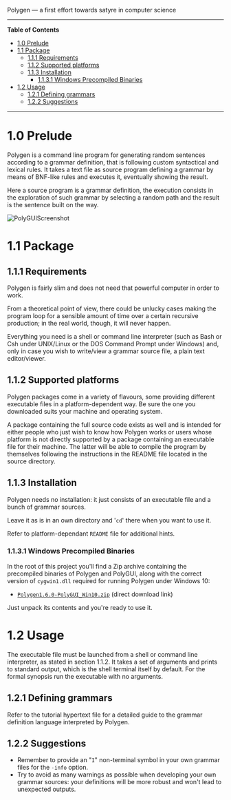 
Polygen — a first effort towards satyre in computer science



-----

**Table of Contents**

<!-- MarkdownTOC autolink="true" bracket="round" autoanchor="false" lowercase="true" lowercase_only_ascii="true" uri_encoding="true" depth="3" -->

- [1.0 Prelude](#10-prelude)
- [1.1 Package](#11-package)
    - [1.1.1 Requirements](#111-requirements)
    - [1.1.2 Supported platforms](#112-supported-platforms)
    - [1.1.3 Installation](#113-installation)
        - [1.1.3.1 Windows Precompiled Binaries](#1131-windows-precompiled-binaries)
- [1.2 Usage](#12-usage)
    - [1.2.1 Defining grammars](#121-defining-grammars)
    - [1.2.2 Suggestions](#122-suggestions)

<!-- /MarkdownTOC -->

-----


# 1.0 Prelude

Polygen is a command line program for generating random sentences according to a grammar definition, that is following custom syntactical and lexical rules. It takes a text file as source program defining a grammar by means of BNF-like rules and executes it, eventually showing the result.

Here a source program is a grammar definition, the execution consists in the exploration of such grammar by selecting a random path and the result is the sentence built on the way.

![PolyGUIScreenshot][PolyGUI screenshot]

# 1.1 Package

## 1.1.1 Requirements

Polygen is fairly slim and does not need that powerful computer in order to work.

From a theoretical point of view, there could be unlucky cases making the program loop for a sensible amount of time over a certain recursive production; in the real world, though, it will never happen.

Everything you need is a shell or command line interpreter (such as Bash or Csh under UNIX/Linux or the DOS Command Prompt under Windows) and, only in case you wish to write/view a grammar source file, a plain text editor/viewer.


## 1.1.2 Supported platforms

Polygen packages come in a variety of flavours, some providing different executable files in a platform-dependent way. Be sure the one you downloaded suits your machine and operating system.

A package containing the full source code exists as well and is intended for either people who just wish to know how Polygen works or users whose platform is not directly supported by a package containing an executable file for their machine. The latter will be able to compile the program by themselves following the instructions in the README file located in the source directory.


## 1.1.3 Installation

Polygen needs no installation: it just consists of an executable file and a bunch of grammar sources.

Leave it as is in an own directory and '`cd`' there when you want to use it.

Refer to platform-dependant `README` file for additional hints.

### 1.1.3.1 Windows Precompiled Binaries

In the root of this project you'll find a Zip archive containing the precompiled binaries of Polygen and PolyGUI, along with the correct version of `cygwin1.dll` required for running Polygen under Windows 10:

- [`Polygen1.6.0-PolyGUI_Win10.zip`][Polygen Win Zip] (direct download link)

Just unpack its contents and you're ready to use it.

# 1.2 Usage

The executable file must be launched from a shell or command line interpreter, as stated in section 1.1.2. It takes a set of arguments and prints to standard output, which is the shell terminal itself by default. For the formal synopsis run the executable with no arguments.


## 1.2.1 Defining grammars

Refer to the tutorial hypertext file for a detailed guide to the grammar definition language interpreted by Polygen.


## 1.2.2 Suggestions

- Remember to provide an "`I`" non-terminal symbol in your own grammar files for the `-info` option.
- Try to avoid as many warnings as possible when developing your own grammar sources: your definitions will be more robust and won't lead to unexpected outputs.

[Polygen Win Zip]: https://github.com/alvisespano/Polygen/raw/master/Polygen1.6.0-PolyGUI_Win10.zip "Download Polygen for Windows and PolyGUI precompiled binaries"

[PolyGUI screenshot]: https://raw.githubusercontent.com/wiki/tajmone/Polygen/screenshot_PolyGUI.png "Screenshot of PolyGUI tool for creating and testing Polygen grammars"